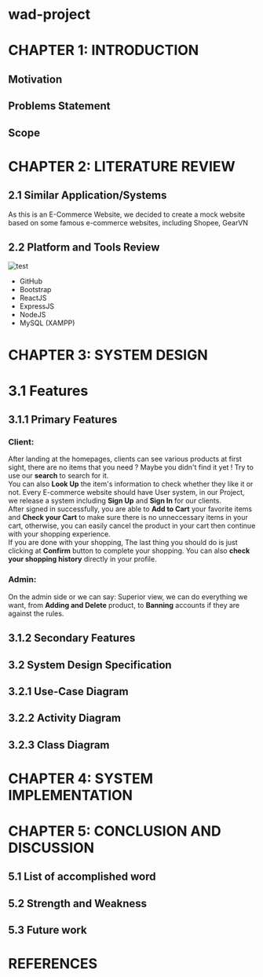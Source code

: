 # wad-project
# CHAPTER 1: INTRODUCTION
## Motivation
## Problems Statement
## Scope
# CHAPTER 2: LITERATURE REVIEW
## 2.1 Similar Application/Systems
As this is an E-Commerce Website, we decided to create a mock website based on some famous e-commerce websites, including Shopee, GearVN

## 2.2 Platform and Tools Review
![test](https://i.ibb.co/TR8LY1t/hutao-money.gif)

- GitHub
- Bootstrap
- ReactJS
- ExpressJS
- NodeJS
- MySQL (XAMPP)

# CHAPTER 3: SYSTEM DESIGN
# 3.1 Features
## 3.1.1 Primary Features
### Client:
After landing at the homepages, clients can see various products at first sight, there are no items that you need ? Maybe you didn't find it yet ! Try to use our **search** to search for it.  
You can also **Look Up** the item's information to check whether they like it or not. 
Every E-commerce website should have User system, in our Project, we release a system including **Sign Up** and **Sign In** for our clients.  
After signed in successfully, you are able to **Add to Cart** your favorite items and **Check your Cart** to make sure there is no unneccessary items in your cart, otherwise, you can easily cancel the product in your cart then continue with your shopping experience.  
If you are done with your shopping, The last thing you should do is just clicking at **Confirm** button to complete your shopping. 
You can also **check your shopping history** directly in your profile.  
### Admin:
On the admin side or we can say: Superior view, we can do everything we want, from **Adding and Delete** product, to **Banning** accounts if they are against the rules.  

## 3.1.2 Secondary Features
## 3.2 System Design Specification
## 3.2.1 Use-Case Diagram
## 3.2.2 Activity Diagram
## 3.2.3 Class Diagram
# CHAPTER 4: SYSTEM IMPLEMENTATION
# CHAPTER 5: CONCLUSION AND DISCUSSION
## 5.1 List of accomplished word
## 5.2 Strength and Weakness
## 5.3 Future work
# REFERENCES




